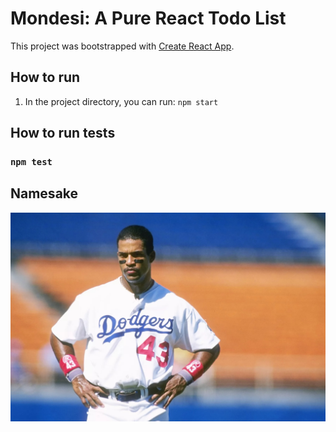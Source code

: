 # Mondesi: A Pure React Todo List 

This project was bootstrapped with [Create React App](https://github.com/facebook/create-react-app).

## How to run
1.  In the project directory, you can run: `npm start`


## How to run tests
### `npm test`

## Namesake
![](mondesi.jpg)
